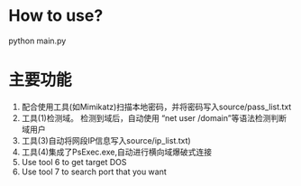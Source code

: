 # How to use?
python main.py
# 主要功能
1. 配合使用工具(如Mimikatz)扫描本地密码，并将密码写入source/pass_list.txt  
2. 工具(1)检测域。 检测到域后，自动使用 “net user /domain”等语法检测判断域用户  
3. 工具(3)自动将网段IP信息写入source/ip_list.txt) 
4. 工具(4)集成了PsExec.exe,自动进行横向域爆破式连接
5. Use tool 6 to get target DOS
6. Use tool 7 to search port that you want
